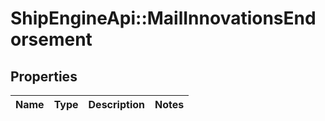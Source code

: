 # ShipEngineApi::MailInnovationsEndorsement

## Properties
Name | Type | Description | Notes
------------ | ------------- | ------------- | -------------


